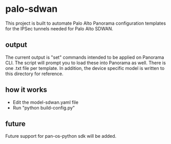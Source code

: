 # palo-sdwan
This project is built to automate Palo Alto Panorama configuration templates for the IPSec tunnels needed for Palo Alto SDWAN.

## output

The current output is "set" commands intended to be applied on Panorama CLI. The script will prompt you to load these into Panorama as well. There is one .txt file per template. In addition, the device specific model is written to this directory for reference.

## how it works

- Edit the model-sdwan.yaml file
- Run "python build-config.py"

## future

Future support for pan-os-python sdk will be added.



